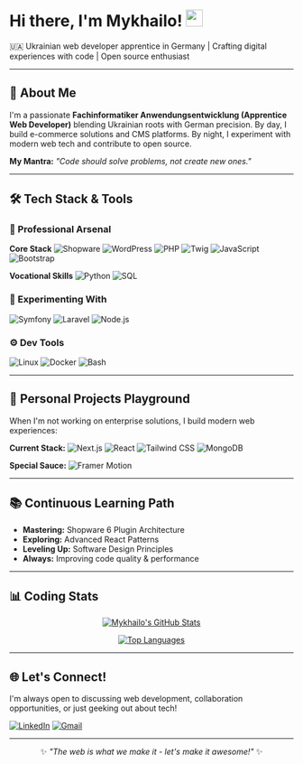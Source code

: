 # Hi there, I'm Mykhailo! <img src="https://media.giphy.com/media/hvRJCLFzcasrR4ia7z/giphy.gif" width="30px">

🇺🇦 Ukrainian web developer apprentice in Germany | Crafting digital experiences with code | Open source enthusiast

---

## 🚀 About Me

I'm a passionate **Fachinformatiker Anwendungsentwicklung (Apprentice Web Developer)** blending Ukrainian roots with German precision. By day, I build e-commerce solutions and CMS platforms. By night, I experiment with modern web tech and contribute to open source.

**My Mantra:**
*"Code should solve problems, not create new ones."*

---

## 🛠 Tech Stack & Tools

### 💼 Professional Arsenal
**Core Stack**
![Shopware](https://img.shields.io/badge/Shopware-189EFF?style=flat-square&logo=shopware&logoColor=white)
![WordPress](https://img.shields.io/badge/WordPress-21759B?style=flat-square&logo=wordpress&logoColor=white)
![PHP](https://img.shields.io/badge/PHP-777BB4?style=flat-square&logo=php&logoColor=white)
![Twig](https://img.shields.io/badge/Twig-88C760?style=flat-square&logo=twig&logoColor=white)
![JavaScript](https://img.shields.io/badge/JavaScript-F7DF1E?style=flat-square&logo=javascript&logoColor=black)
![Bootstrap](https://img.shields.io/badge/Bootstrap-7952B3?style=flat-square&logo=bootstrap&logoColor=white)

**Vocational Skills**
![Python](https://img.shields.io/badge/Python-3776AB?style=flat-square&logo=python&logoColor=white)
![SQL](https://img.shields.io/badge/SQL-4479A1?style=flat-square&logo=mysql&logoColor=white)

### 🔬 Experimenting With
![Symfony](https://img.shields.io/badge/Symfony-000000?style=flat-square&logo=symfony&logoColor=white)
![Laravel](https://img.shields.io/badge/Laravel-FF2D20?style=flat-square&logo=laravel&logoColor=white)
![Node.js](https://img.shields.io/badge/Node.js-339933?style=flat-square&logo=node.js&logoColor=white)

### ⚙ Dev Tools
![Linux](https://img.shields.io/badge/Linux-FCC624?style=flat-square&logo=linux&logoColor=black)
![Docker](https://img.shields.io/badge/Docker-0DB7ED?style=flat-square&logo=docker&logoColor=white)
![Bash](https://img.shields.io/badge/Bash-4EAA25?style=flat-square&logo=gnu-bash&logoColor=white)

---

## 🎨 Personal Projects Playground

When I'm not working on enterprise solutions, I build modern web experiences:

**Current Stack:**
![Next.js](https://img.shields.io/badge/Next.js-000000?style=flat-square&logo=next.js&logoColor=white)
![React](https://img.shields.io/badge/React-61DAFB?style=flat-square&logo=react&logoColor=black)
![Tailwind CSS](https://img.shields.io/badge/Tailwind_CSS-06B6D4?style=flat-square&logo=tailwindcss&logoColor=white)
![MongoDB](https://img.shields.io/badge/MongoDB-47A248?style=flat-square&logo=mongodb&logoColor=white)

**Special Sauce:**
![Framer Motion](https://img.shields.io/badge/Framer_Motion-0055FF?style=flat-square&logo=framer&logoColor=white)

---

## 📚 Continuous Learning Path

- **Mastering:** Shopware 6 Plugin Architecture
- **Exploring:** Advanced React Patterns
- **Leveling Up:** Software Design Principles
- **Always:** Improving code quality & performance

---

## 📊 Coding Stats

<div align="center">

[![Mykhailo's GitHub Stats](https://github-readme-stats.vercel.app/api?username=Kamidzu9&theme=default&show_icons=true&hide_border=true&count_private=true)](https://github.com/Kamidzu9)

[![Top Languages](https://github-readme-stats.vercel.app/api/top-langs/?username=Kamidzu9&theme=default&hide_border=true&layout=compact)](https://github.com/Kamidzu9)

</div>

---

## 🌐 Let's Connect!

I'm always open to discussing web development, collaboration opportunities, or just geeking out about tech!

[![LinkedIn](https://img.shields.io/badge/LinkedIn-0A66C2?style=for-the-badge&logo=linkedin&logoColor=white)](https://www.linkedin.com/in/mykhailo-solovey-34345934a/)
[![Gmail](https://img.shields.io/badge/Gmail-EA4335?style=for-the-badge&logo=gmail&logoColor=white)](mailto:msolovey.job@gmail.com)

---

<div align="center">

✨ *"The web is what we make it - let's make it awesome!"* ✨

</div>
